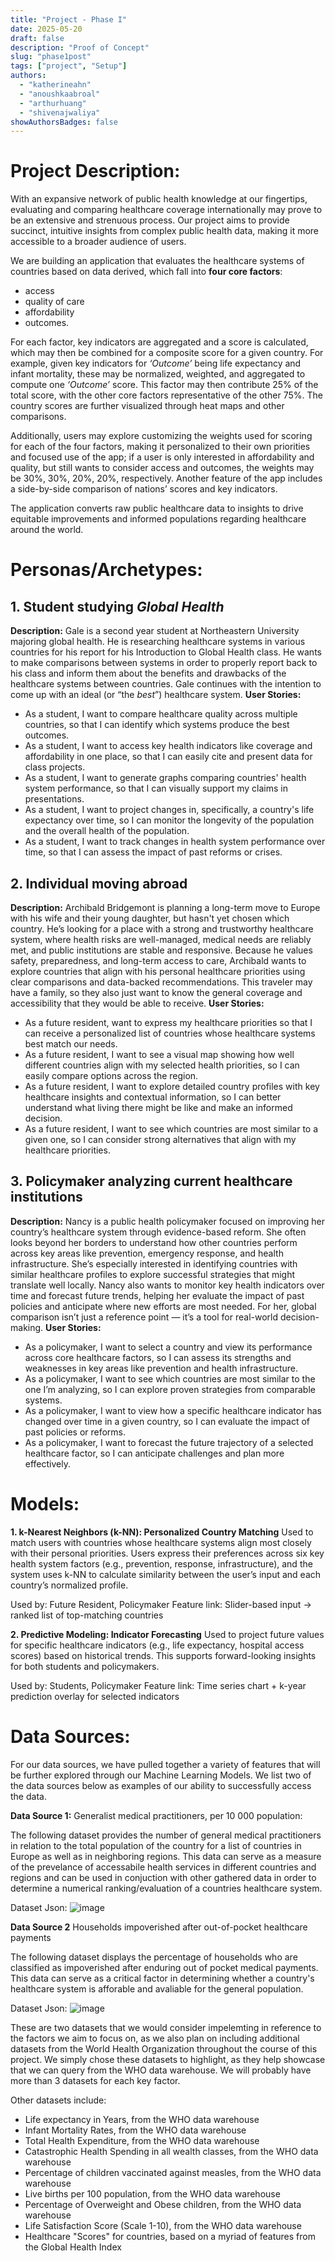 ```yaml
---
title: "Project - Phase I"
date: 2025-05-20
draft: false
description: "Proof of Concept"
slug: "phase1post"
tags: ["project", "Setup"]
authors:
  - "katherineahn"
  - "anoushkaabroal"
  - "arthurhuang"
  - "shivenajwaliya"
showAuthorsBadges: false
---
```


# Project Description:
With an expansive network of public health knowledge at our fingertips, evaluating and comparing healthcare coverage internationally may prove to be an extensive and strenuous process. Our project aims to provide succinct, intuitive insights from complex public health data, making it more accessible to a broader audience of users. 

We are building an application that evaluates the healthcare systems of countries based on data derived, which fall into **four core factors**:
- access
- quality of care
- affordability
- outcomes. 

For each factor, key indicators are aggregated and a score is calculated, which may then be combined for a composite score for a given country. For example, given key indicators for _‘Outcome’_ being life expectancy and infant mortality, these may be normalized, weighted, and aggregated to compute one _‘Outcome’_ score. This factor may then contribute 25% of the total score, with the other core factors representative of the other 75%. The country scores are further visualized through heat maps and other comparisons.

Additionally, users may explore customizing the weights used for scoring for each of the four factors, making it personalized to their own priorities and focused use of the app; if a user is only interested in affordability and quality, but still wants to consider access and outcomes, the weights may be 30%, 30%, 20%, 20%, respectively. Another feature of the app includes a side-by-side comparison of nations’ scores and key indicators. 

The application converts raw public healthcare data to insights to drive equitable improvements and informed populations regarding healthcare around the world.



# Personas/Archetypes: 
## 1. Student studying _Global Health_
**Description:** Gale is a second year student at Northeastern University majoring global health. He is researching healthcare systems in various countries for his report for his Introduction to Global Health class. He wants to make comparisons between systems in order to properly report back to his class and inform them about the benefits and drawbacks of the healthcare systems between countries. Gale continues with the intention to come up with an ideal (or “the _best_”) healthcare system. 
**User Stories:**
- As a student, I want to compare healthcare quality across multiple countries, so that I can identify which systems produce the best outcomes.
- As a student, I want to access key health indicators like coverage and affordability in one place, so that I can easily cite and present data for class projects.
- As a student, I want to generate graphs comparing countries' health system performance, so that I can visually support my claims in presentations.
- As a student, I want to project changes in, specifically, a country's life expectancy over time, so I can monitor the longevity of the population and the overall health of the population.
- As a student, I want to track changes in health system performance over time, so that I can assess the impact of past reforms or crises.


## 2. Individual moving abroad
**Description:** Archibald Bridgemont is planning a long-term move to Europe with his wife and their young daughter, but hasn't yet chosen which country. He’s looking for a place with a strong and trustworthy healthcare system, where health risks are well-managed, medical needs are reliably met, and public institutions are stable and responsive. Because he values safety, preparedness, and long-term access to care, Archibald wants to explore countries that align with his personal healthcare priorities using clear comparisons and data-backed recommendations. This traveler may have a family, so they also just want to know the general coverage and accessibility that they would be able to receive. 
**User Stories:**
- As a future resident, want to express my healthcare priorities so that I can receive a personalized list of countries whose healthcare systems best match our needs. 
- As a future resident, I want to see a visual map showing how well different countries align with my selected health priorities, so I can easily compare options across the region. 
- As a future resident, I want to explore detailed country profiles with key healthcare insights and contextual information, so I can better understand what living there might be like and make an informed decision.
- As a future resident, I want to see which countries are most similar to a given one, so I can consider strong alternatives that align with my healthcare priorities.


## 3. Policymaker analyzing current healthcare institutions
**Description:** Nancy is a public health policymaker focused on improving her country’s healthcare system through evidence-based reform. She often looks beyond her borders to understand how other countries perform across key areas like prevention, emergency response, and health infrastructure. She’s especially interested in identifying countries with similar healthcare profiles to explore successful strategies that might translate well locally. Nancy also wants to monitor key health indicators over time and forecast future trends, helping her evaluate the impact of past policies and anticipate where new efforts are most needed. For her, global comparison isn’t just a reference point — it’s a tool for real-world decision-making. 
**User Stories:**
- As a policymaker, I want to select a country and view its performance across core healthcare factors, so I can assess its strengths and weaknesses in key areas like prevention and health infrastructure.
- As a policymaker, I want to see which countries are most similar to the one I’m analyzing, so I can explore proven strategies from comparable systems.
- As a policymaker, I want to view how a specific healthcare indicator has changed over time in a given country, so I can evaluate the impact of past policies or reforms.
- As a policymaker, I want to forecast the future trajectory of a selected healthcare factor, so I can anticipate challenges and plan more effectively.

# Models: 
**1. k-Nearest Neighbors (k-NN): Personalized Country Matching**
Used to match users with countries whose healthcare systems align most closely with their personal priorities. Users express their preferences across six key health system factors (e.g., prevention, response, infrastructure), and the system uses k-NN to calculate similarity between the user’s input and each country’s normalized profile.

Used by: Future Resident, Policymaker
Feature link: Slider-based input → ranked list of top-matching countries

**2. Predictive Modeling: Indicator Forecasting**
Used to project future values for specific healthcare indicators (e.g., life expectancy, hospital access scores) based on historical trends. This supports forward-looking insights for both students and policymakers.

Used by: Students, Policymaker
Feature link: Time series chart + k-year prediction overlay for selected indicators


# Data Sources: 
For our data sources, we have pulled together a variety of features that will be further explored through our Machine Learning Models. We list two of the data sources below as examples of our ability to successfully access the data. 

**Data Source 1:**
Generalist medical practitioners, per 10 000 population:

The following dataset provides the number of general medical practitioners in relation to the total
population of the country for a list of countries in Europe as well as in neighboring regions.
This data can serve as a measure of the prevelance of accessabile health services in different countries and regions and can be used in conjuction with other gathered data in order to determine a numerical ranking/evaluation of a countries healthcare system.

Dataset Json:
![image](Practioner_dataframe.png)



**Data Source 2**
Households impoverished after out-of-pocket healthcare payments

The following dataset displays the percentage of households who are classified as impoverished after
enduring out of pocket medical payments. This data can serve as a critical factor in determining whether a country's healthcare system is afforable and avaliable for the general population.

Dataset Json: 
![image](impoverished_dataFrame.png)

These are two datasets that we would consider impelemting in reference to the factors we aim to focus on, as we also plan on including additional datasets from the World Health Organization throughout the course of this project. We simply chose these datasets to highlight, as they help showcase that we can query from the WHO data warehouse. We will probably have more than 3 datasets for each key factor.     

Other datasets include:
- Life expectancy in Years, from the WHO data warehouse 
- Infant Mortality Rates, from the WHO data warehouse 
- Total Health Expenditure, from the WHO data warehouse
- Catastrophic Health Spending in all wealth classes, from the WHO data warehouse
- Percentage of children vaccinated against measles, from the WHO data warehouse
- Live births per 100 population, from the WHO data warehouse 
- Percentage of Overweight and Obese children, from the WHO data warehouse
- Life Satisfaction Score (Scale 1-10), from the WHO data warehouse
- Healthcare "Scores" for countries, based on a myriad of features from the Global Health Index 


